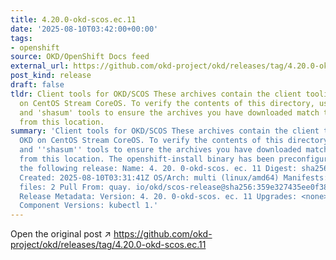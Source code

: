 ```yaml
---
title: 4.20.0-okd-scos.ec.11
date: '2025-08-10T03:42:00+00:00'
tags:
- openshift
source: OKD/OpenShift Docs feed
external_url: https://github.com/okd-project/okd/releases/tag/4.20.0-okd-scos.ec.11
post_kind: release
draft: false
tldr: Client tools for OKD/SCOS These archives contain the client tooling for OKD
  on CentOS Stream CoreOS. To verify the contents of this directory, use the 'gpg'
  and 'shasum' tools to ensure the archives you have downloaded match those published
  from this location.
summary: 'Client tools for OKD/SCOS These archives contain the client tooling for
  OKD on CentOS Stream CoreOS. To verify the contents of this directory, use the ''gpg''
  and ''shasum'' tools to ensure the archives you have downloaded match those published
  from this location. The openshift-install binary has been preconfigured to install
  the following release: Name: 4. 20. 0-okd-scos. ec. 11 Digest: sha256:359e327435ee0f38b8cf15f70dce88624b3b3443784c6e914cc46f0d3b851516
  Created: 2025-08-10T03:31:41Z OS/Arch: multi (linux/amd64) Manifests: 794 Metadata
  files: 2 Pull From: quay. io/okd/scos-release@sha256:359e327435ee0f38b8cf15f70dce88624b3b3443784c6e914cc46f0d3b851516
  Release Metadata: Version: 4. 20. 0-okd-scos. ec. 11 Upgrades: <none> Metadata:
  Component Versions: kubectl 1.'
---
```

Open the original post ↗ https://github.com/okd-project/okd/releases/tag/4.20.0-okd-scos.ec.11
